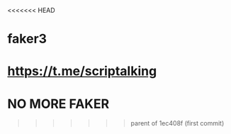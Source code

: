 <<<<<<< HEAD
# faker3

https://t.me/scriptalking
=======
# NO MORE FAKER
>>>>>>> parent of 1ec408f (first commit)
